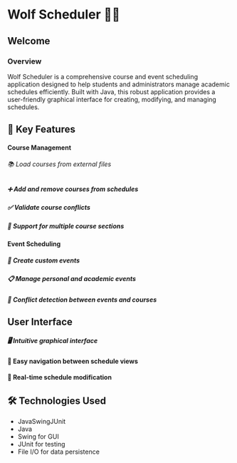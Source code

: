 # Wolf Scheduler 🐺📅
 ## Welcome

### Overview
 Wolf Scheduler is a comprehensive course and event scheduling application designed to help students and administrators manage academic schedules efficiently. Built with Java, this robust application provides a user-friendly graphical interface for creating, modifying, and managing schedules.

## 🌟 Key Features
#### Course Management
 ###### 📚 Load courses from external files
 ##### ➕ Add and remove courses from schedules
 ##### ✅ Validate course conflicts
 ##### 🔢 Support for multiple course sections
 
#### Event Scheduling

 ##### 📅 Create custom events

 ##### 📋 Manage personal and academic events

 ##### 🚫 Conflict detection between events and courses
## User Interface
##### 🖥️ Intuitive graphical interface
#### 🧭 Easy navigation between schedule views
#### 🔄 Real-time schedule modification
## 🛠 Technologies Used
 - JavaSwingJUnit
 - Java
 - Swing for GUI
 - JUnit for testing
 - File I/O for data persistence

